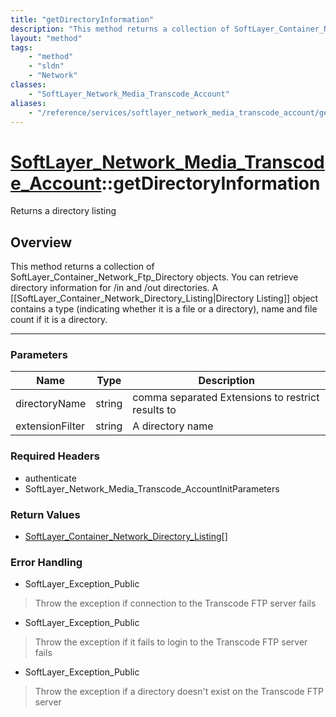 ```yaml
---
title: "getDirectoryInformation"
description: "This method returns a collection of SoftLayer_Container_Network_Ftp_Directory objects. You can retrieve directory inform... "
layout: "method"
tags:
    - "method"
    - "sldn"
    - "Network"
classes:
    - "SoftLayer_Network_Media_Transcode_Account"
aliases:
    - "/reference/services/softlayer_network_media_transcode_account/getDirectoryInformation"
---
```

# [SoftLayer_Network_Media_Transcode_Account](/reference/services/SoftLayer_Network_Media_Transcode_Account)::getDirectoryInformation

Returns a directory listing


## Overview 
This method returns a collection of SoftLayer_Container_Network_Ftp_Directory objects. You can retrieve directory information for /in and /out directories. A [[SoftLayer_Container_Network_Directory_Listing|Directory Listing]] object contains a type (indicating whether it is a file or a directory), name and file count if it is a directory. 

-----

### Parameters 
|Name | Type | Description |
| --- | --- | --- |
|directoryName| string| comma separated Extensions to restrict results to|
|extensionFilter| string| A directory name|


### Required Headers
* authenticate
* SoftLayer_Network_Media_Transcode_AccountInitParameters


### Return Values
* <a href='/reference/datatypes/SoftLayer_Container_Network_Directory_Listing'>SoftLayer_Container_Network_Directory_Listing[] </a>



### Error Handling

* SoftLayer_Exception_Public 

> Throw the exception if connection to the Transcode FTP server fails 

* SoftLayer_Exception_Public 

> Throw the exception if it fails to login to the Transcode FTP server fails 

* SoftLayer_Exception_Public 

> Throw the exception if a directory doesn't exist on the Transcode FTP server 



